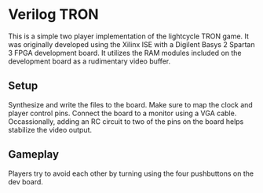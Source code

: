# Verilog TRON

This is a simple two player implementation of the lightcycle TRON game. It was originally developed using the Xilinx ISE with a Digilent Basys 2 Spartan 3 FPGA development board. It utilizes the RAM modules included on the development board as a rudimentary video buffer.

## Setup
Synthesize and write the files to the board. Make sure to map the clock and player control pins.
Connect the board to a monitor using a VGA cable. Occassionally, adding an RC circuit to two of the pins on the board helps stabilize the video output.

## Gameplay
Players try to avoid each other by turning using the four pushbuttons on the dev board.
